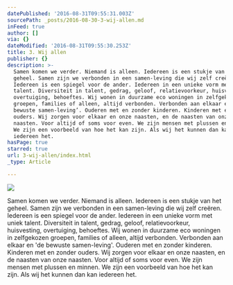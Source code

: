 ```yaml
---
datePublished: '2016-08-31T09:55:31.003Z'
sourcePath: _posts/2016-08-30-3-wij-allen.md
inFeed: true
author: []
via: {}
dateModified: '2016-08-31T09:55:30.253Z'
title: 3. Wij allen
publisher: {}
description: >-
  Samen komen we verder. Niemand is alleen. Iedereen is een stukje van het
  geheel. Samen zijn we verbonden in een samen-leving die wij zelf creëren.
  Iedereen is een spiegel voor de ander. Iedereen in een unieke vorm met uniek
  talent. Diversiteit in talent, gedrag, geloof, relatievoorkeur, huisvesting,
  overtuiging, behoeftes. Wij wonen in duurzame eco woningen in zelfgekozen
  groepen, families of alleen, altijd verbonden. Verbonden aan elkaar en ‘de
  bewuste samen-leving’. Ouderen met en zonder kinderen. Kinderen met en zonder
  ouders. Wij zorgen voor elkaar en onze naasten, en de naasten van onze
  naasten. Voor altijd of soms voor even. We zijn mensen met plussen en minnen.
  We zijn een voorbeeld van hoe het kan zijn. Als wij het kunnen dan kan
  iedereen het.
hasPage: true
starred: true
url: 3-wij-allen/index.html
_type: Article

---
```

![](https://the-grid-user-content.s3-us-west-2.amazonaws.com/ab8a2c3e-aeb6-484a-bc50-560137f47e9c.jpg)

Samen komen we verder. Niemand is alleen. Iedereen is een stukje van het geheel. Samen zijn we verbonden in een samen-leving die wij zelf creëren. Iedereen is een spiegel voor de ander. Iedereen in een unieke vorm met uniek talent. Diversiteit in talent, gedrag, geloof, relatievoorkeur, huisvesting, overtuiging, behoeftes. Wij wonen in duurzame eco woningen in zelfgekozen groepen, families of alleen, altijd verbonden. Verbonden aan elkaar en 'de bewuste samen-leving'. Ouderen met en zonder kinderen. Kinderen met en zonder ouders. Wij zorgen voor elkaar en onze naasten, en de naasten van onze naasten. Voor altijd of soms voor even. We zijn mensen met plussen en minnen. We zijn een voorbeeld van hoe het kan zijn. Als wij het kunnen dan kan iedereen het.